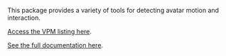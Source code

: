 This package provides a variety of tools for detecting avatar motion and interaction.

[Access the VPM listing here](https://chemicalcrux.github.io/vpm-listing/).

[See the full documentation here](https://chemicalcrux.github.io/vrc-docs/docs/code/best.crux.avatar-sensing/).

